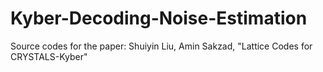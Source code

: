 # Kyber-Decoding-Noise-Estimation
Source codes for the paper: Shuiyin Liu, Amin Sakzad, "Lattice Codes for CRYSTALS-Kyber"

